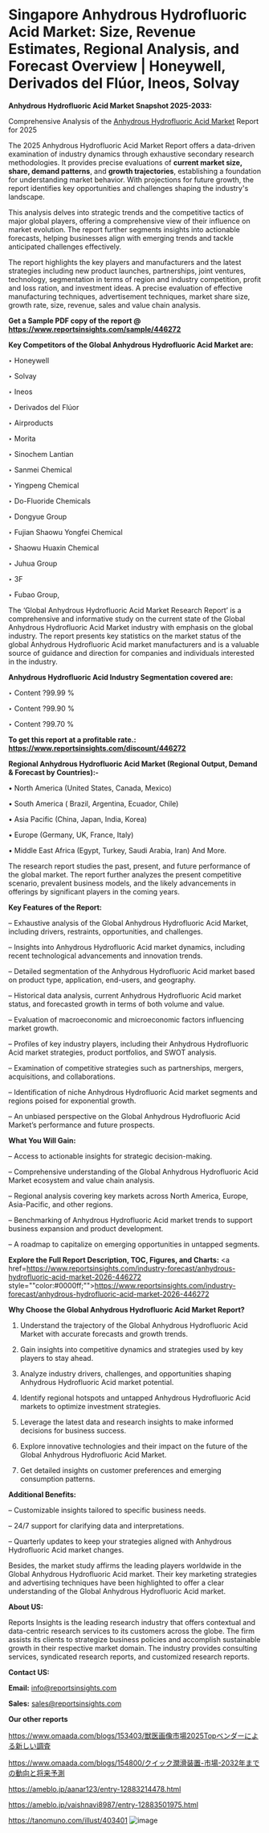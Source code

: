 # Singapore Anhydrous Hydrofluoric Acid Market: Size, Revenue Estimates, Regional Analysis, and Forecast Overview | Honeywell, Derivados del Flúor, Ineos, Solvay

<strong>Anhydrous Hydrofluoric Acid Market Snapshot 2025-2033:</strong>

Comprehensive Analysis of the <a href=https://www.reportsinsights.com/sample/446272>Anhydrous Hydrofluoric Acid Market</a> Report for 2025

The 2025 Anhydrous Hydrofluoric Acid Market Report offers a data-driven examination of industry dynamics through exhaustive secondary research methodologies. It provides precise evaluations of <strong>current market size, share, demand patterns</strong>, and <strong>growth trajectories</strong>, establishing a foundation for understanding market behavior. With projections for future growth, the report identifies key opportunities and challenges shaping the industry's landscape.

This analysis delves into strategic trends and the competitive tactics of major global players, offering a comprehensive view of their influence on market evolution. The report further segments insights into actionable forecasts, helping businesses align with emerging trends and tackle anticipated challenges effectively.

The report highlights the key players and manufacturers and the latest strategies including new product launches, partnerships, joint ventures, technology, segmentation in terms of region and industry competition, profit and loss ration, and investment ideas. A precise evaluation of effective manufacturing techniques, advertisement techniques, market share size, growth rate, size, revenue, sales and value chain analysis.

<strong>Get a Sample PDF copy of the report @ <a href=https://www.reportsinsights.com/sample/446272 style=color:#0000ff;>https://www.reportsinsights.com/sample/446272</a></strong>

<strong>Key Competitors of the Global Anhydrous Hydrofluoric Acid Market are:</strong>

‣ Honeywell

‣ Solvay

‣ Ineos

‣ Derivados del Flúor

‣ Airproducts

‣ Morita

‣ Sinochem Lantian

‣ Sanmei Chemical

‣ Yingpeng Chemical

‣ Do-Fluoride Chemicals

‣ Dongyue Group

‣ Fujian Shaowu Yongfei Chemical

‣ Shaowu Huaxin Chemical

‣ Juhua Group

‣ 3F

‣ Fubao Group,

The ‘Global Anhydrous Hydrofluoric Acid Market Research Report’ is a comprehensive and informative study on the current state of the Global Anhydrous Hydrofluoric Acid Market industry with emphasis on the global industry. The report presents key statistics on the market status of the global Anhydrous Hydrofluoric Acid market manufacturers and is a valuable source of guidance and direction for companies and individuals interested in the industry.

<strong>Anhydrous Hydrofluoric Acid Industry Segmentation covered are:</strong>

‣ Content ?99.99 %

‣ Content ?99.90 %

‣ Content ?99.70 %

<strong>To get this report at a profitable rate.: <a href=https://www.reportsinsights.com/discount/446272 style=color:#0000ff;>https://www.reportsinsights.com/discount/446272</a></strong>

<strong>Regional Anhydrous Hydrofluoric Acid Market (Regional Output, Demand &amp; Forecast by Countries):-</strong>

• North America (United States, Canada, Mexico)

• South America ( Brazil, Argentina, Ecuador, Chile)

• Asia Pacific (China, Japan, India, Korea)

• Europe (Germany, UK, France, Italy)

• Middle East Africa (Egypt, Turkey, Saudi Arabia, Iran) And More.

The research report studies the past, present, and future performance of the global market. The report further analyzes the present competitive scenario, prevalent business models, and the likely advancements in offerings by significant players in the coming years.

<strong>Key Features of the Report:</strong>

– Exhaustive analysis of the Global Anhydrous Hydrofluoric Acid Market, including drivers, restraints, opportunities, and challenges.

– Insights into Anhydrous Hydrofluoric Acid market dynamics, including recent technological advancements and innovation trends.

– Detailed segmentation of the Anhydrous Hydrofluoric Acid market based on product type, application, end-users, and geography.

– Historical data analysis, current Anhydrous Hydrofluoric Acid market status, and forecasted growth in terms of both volume and value.

– Evaluation of macroeconomic and microeconomic factors influencing market growth.

– Profiles of key industry players, including their Anhydrous Hydrofluoric Acid market strategies, product portfolios, and SWOT analysis.

– Examination of competitive strategies such as partnerships, mergers, acquisitions, and collaborations.

– Identification of niche Anhydrous Hydrofluoric Acid market segments and regions poised for exponential growth.

– An unbiased perspective on the Global Anhydrous Hydrofluoric Acid Market’s performance and future prospects.

<strong>What You Will Gain:</strong>

– Access to actionable insights for strategic decision-making.

– Comprehensive understanding of the Global Anhydrous Hydrofluoric Acid Market ecosystem and value chain analysis.

– Regional analysis covering key markets across North America, Europe, Asia-Pacific, and other regions.

– Benchmarking of Anhydrous Hydrofluoric Acid market trends to support business expansion and product development.

– A roadmap to capitalize on emerging opportunities in untapped segments.

<strong>Explore the Full Report Description, TOC, Figures, and Charts:</strong>
<a href=https://www.reportsinsights.com/industry-forecast/anhydrous-hydrofluoric-acid-market-2026-446272 style=""color:#0000ff;"">https://www.reportsinsights.com/industry-forecast/anhydrous-hydrofluoric-acid-market-2026-446272</a>

<strong>Why Choose the Global Anhydrous Hydrofluoric Acid Market Report?</strong>

1. Understand the trajectory of the Global Anhydrous Hydrofluoric Acid Market with accurate forecasts and growth trends.

2. Gain insights into competitive dynamics and strategies used by key players to stay ahead.

3. Analyze industry drivers, challenges, and opportunities shaping Anhydrous Hydrofluoric Acid market potential.

4. Identify regional hotspots and untapped Anhydrous Hydrofluoric Acid markets to optimize investment strategies.

5. Leverage the latest data and research insights to make informed decisions for business success.

6. Explore innovative technologies and their impact on the future of the Global Anhydrous Hydrofluoric Acid Market.

7. Get detailed insights on customer preferences and emerging consumption patterns.

<strong>Additional Benefits:</strong>

– Customizable insights tailored to specific business needs.

– 24/7 support for clarifying data and interpretations.

– Quarterly updates to keep your strategies aligned with Anhydrous Hydrofluoric Acid market changes.

Besides, the market study affirms the leading players worldwide in the Global Anhydrous Hydrofluoric Acid market. Their key marketing strategies and advertising techniques have been highlighted to offer a clear understanding of the Global Anhydrous Hydrofluoric Acid market.

<strong><strong>About US</strong>:</strong>

Reports Insights is the leading research industry that offers contextual and data-centric research services to its customers across the globe. The firm assists its clients to strategize business policies and accomplish sustainable growth in their respective market domain. The industry provides consulting services, syndicated research reports, and customized research reports.

<strong>Contact US:</strong>

<p class=><b>Email:</b> <a href=mailto:info@reportsinsights.com>info@reportsinsights.com</a></p>
<p class=><b>Sales:</b> <a href=mailto:sales@reportsinsights.com>sales@reportsinsights.com</a></p>

<strong>Our other reports</strong>

<a href=https://www.omaada.com/blogs/153403/獣医画像市場2025Topベンダーによる新しい調査>https://www.omaada.com/blogs/153403/獣医画像市場2025Topベンダーによる新しい調査</a>

<a href=https://www.omaada.com/blogs/154800/クイック潤滑装置-市場-2032年までの動向と将来予測>https://www.omaada.com/blogs/154800/クイック潤滑装置-市場-2032年までの動向と将来予測</a>

<a href=https://ameblo.jp/aanar123/entry-12883214478.html>https://ameblo.jp/aanar123/entry-12883214478.html</a>

<a href=https://ameblo.jp/vaishnavi8987/entry-12883501975.html>https://ameblo.jp/vaishnavi8987/entry-12883501975.html</a>

<a href=https://tanomuno.com/illust/403401>https://tanomuno.com/illust/403401</a>
![image](https://github.com/user-attachments/assets/bc009ff4-00ad-4b8b-9ce1-8f71cea16f2d)
